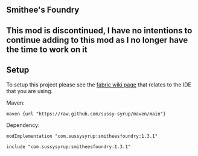 ## Smithee's Foundry

## This mod is discontinued, I have no intentions to continue adding to this mod as I no longer have the time to work on it

## Setup

To setup this project please see the [fabric wiki page](https://fabricmc.net/wiki/tutorial:setup) that relates to the IDE that you are using.

Maven:
```
maven {url "https://raw.github.com/sussy-syrup/maven/main"}
```
Dependency:
```
modImplementation "com.sussysyrup:smitheesfoundry:1.3.1"

include "com.sussysyrup:smitheesfoundry:1.3.1"
```
